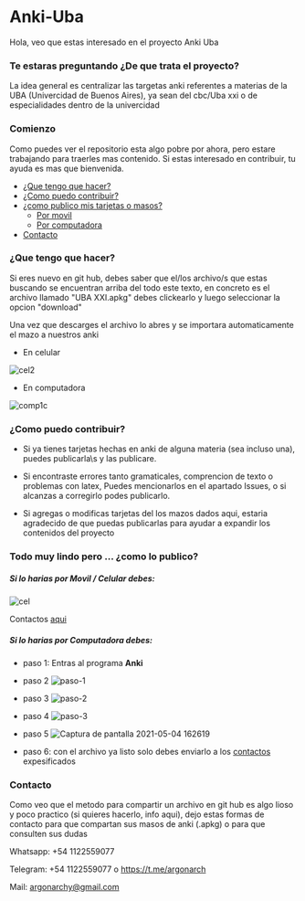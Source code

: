 # Anki-Uba
Hola, veo que estas interesado en el proyecto Anki Uba

### Te estaras preguntando ¿De que trata el proyecto?

La idea general es centralizar las targetas anki referentes a materias de la UBA (Univercidad de Buenos Aires), ya sean del cbc/Uba xxi o de especialidades dentro de la univercidad

### Comienzo

Como puedes ver el repositorio esta algo pobre por ahora, pero estare trabajando para traerles mas contenido. Si estas interesado en contribuir, tu ayuda es mas que bienvenida.

<!--ts-->
  * [¿Que tengo que hacer?](#que-tengo-que-hacer)
  * [¿Como puedo contribuir?](#como-puedo-contribuir)
   * [¿como publico mis tarjetas o masos?](#todo-muy-lindo-pero--como-lo-publico)
     * [Por movil](#si-lo-harias-por-movil--celular-debes)
     * [Por computadora](#si-lo-harias-por-computadora-debes)
  * [Contacto](#contacto)
<!--te-->
### ¿Que tengo que hacer?

Si eres nuevo en git hub, debes saber que el/los archivo/s que estas buscando se encuentran arriba del todo este texto, en concreto es el archivo llamado  "UBA XXI.apkg" debes clickearlo y luego seleccionar la opcion "download"

Una vez que descarges el archivo lo abres y se importara automaticamente el mazo a nuestros anki

- En celular

![cel2](https://user-images.githubusercontent.com/51279889/117212407-afd97900-add0-11eb-89e4-a56901fc326f.jpg)

- En computadora

![comp1c](https://user-images.githubusercontent.com/51279889/117208294-57ec4380-adcb-11eb-8bb0-b170ee9cbc37.jpg)


### ¿Como puedo contribuir?
- Si ya tienes tarjetas hechas en anki de alguna materia (sea incluso una),  puedes publicarla\s y las publicare.

- Si encontraste errores tanto gramaticales, comprencion de texto o problemas con latex, Puedes mencionarlos en el apartado Issues, o si alcanzas a corregirlo podes publicarlo.

- Si agregas o modificas tarjetas del los mazos dados aqui, estaria agradecido de que puedas publicarlas para ayudar a expandir los contenidos del proyecto

### Todo muy lindo pero ... ¿como lo publico?

##### Si lo harias por **Movil / Celular** debes:

![cel](https://user-images.githubusercontent.com/51279889/117090652-4e150280-ad2f-11eb-9c42-8f92f87f3c9e.jpg)

Contactos [aqui](#contacto)

##### Si lo harias por **Computadora** debes:

- paso 1: Entras al programa **Anki**
- paso 2
![paso-1](https://user-images.githubusercontent.com/51279889/116948332-7a5c5080-ac55-11eb-855f-86b2d2139bbb.jpg)
- paso 3
![paso-2](https://user-images.githubusercontent.com/51279889/116948331-7a5c5080-ac55-11eb-920c-62c591f6e638.jpg)
- paso 4
![paso-3](https://user-images.githubusercontent.com/51279889/116948328-792b2380-ac55-11eb-9857-09ed4baf8af8.jpg)

- paso 5
![Captura de pantalla 2021-05-04 162619](https://user-images.githubusercontent.com/51279889/117225771-7eb97280-ade9-11eb-8ead-9d4d814adb9b.jpg)


- paso 6: con el archivo ya listo solo debes enviarlo a los [contactos](#contacto) expesificados


### Contacto
Como veo que el metodo para compartir un archivo en git hub es algo lioso y poco practico (si quieres hacerlo, info aqui), dejo estas formas de contacto para que compartan sus masos de anki (.apkg) o para que consulten sus dudas

Whatsapp: +54 1122559077

Telegram: +54 1122559077 o https://t.me/argonarch

Mail: argonarchy@gmail.com
